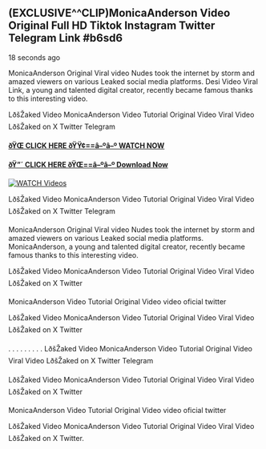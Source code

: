 ## (EXCLUSIVE^^CLIP)MonicaAnderson Video Original Full HD Tiktok Instagram Twitter Telegram Link #b6sd6

18 seconds ago

MonicaAnderson Original Viral video Nudes took the internet by storm and amazed viewers on various Leaked social media platforms. Desi Video Viral Link, a young and talented digital creator, recently became famous thanks to this interesting video.

LðšŽaked Video MonicaAnderson Video Tutorial Original Video Viral Video LðšŽaked on X Twitter Telegram

**[ðŸŒ CLICK HERE ðŸŸ¢==â–ºâ–º WATCH NOW](https://clips-mediaa.blogspot.com/2025/02/video-viral-download.html)**

**[ðŸ”´ CLICK HERE ðŸŒ==â–ºâ–º Download Now](https://clips-mediaa.blogspot.com/2025/02/video-viral-download.html)**

[![WATCH Videos](https://i.imgur.com/dJHk4Zq.gif)](https://clips-mediaa.blogspot.com/2025/02/video-viral-download.html)

LðšŽaked Video MonicaAnderson Video Tutorial Original Video Viral Video LðšŽaked on X Twitter Telegram

MonicaAnderson Original Viral video Nudes took the internet by storm and amazed viewers on various Leaked social media platforms. MonicaAnderson, a young and talented digital creator, recently became famous thanks to this interesting video.

LðšŽaked Video MonicaAnderson Video Tutorial Original Video Viral Video LðšŽaked on X Twitter

MonicaAnderson Video Tutorial Original Video video oficial twitter

LðšŽaked Video MonicaAnderson Video Tutorial Original Video Viral Video LðšŽaked on X Twitter

. . . . . . . . . LðšŽaked Video MonicaAnderson Video Tutorial Original Video Viral Video LðšŽaked on X Twitter Telegram

LðšŽaked Video MonicaAnderson Video Tutorial Original Video Viral Video LðšŽaked on X Twitter

MonicaAnderson Video Tutorial Original Video video oficial twitter

LðšŽaked Video MonicaAnderson Video Tutorial Original Video Viral Video LðšŽaked on X Twitter.